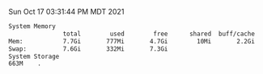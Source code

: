 Sun Oct 17 03:31:44 PM MDT 2021
```bash
System Memory
               total        used        free      shared  buff/cache   available
Mem:           7.7Gi       777Mi       4.7Gi        10Mi       2.2Gi       6.6Gi
Swap:          7.6Gi       332Mi       7.3Gi
System Storage
663M	.
```
